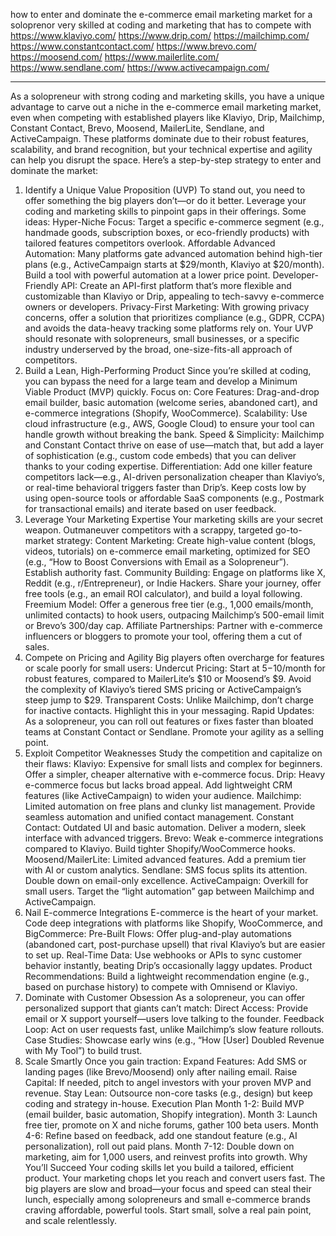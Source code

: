how to enter and dominate the e-commerce email marketing market for a soloprenor very skilled at coding and marketing that has to compete with
https://www.klaviyo.com/
https://www.drip.com/
https://mailchimp.com/
https://www.constantcontact.com/
https://www.brevo.com/
https://moosend.com/
https://www.mailerlite.com/
https://www.sendlane.com/
https://www.activecampaign.com/

-----------

As a solopreneur with strong coding and marketing skills, you have a unique advantage to carve out a niche in the e-commerce email marketing market, even when competing with established players like Klaviyo, Drip, Mailchimp, Constant Contact, Brevo, Moosend, MailerLite, Sendlane, and ActiveCampaign. These platforms dominate due to their robust features, scalability, and brand recognition, but your technical expertise and agility can help you disrupt the space. Here’s a step-by-step strategy to enter and dominate the market:
1. Identify a Unique Value Proposition (UVP)
To stand out, you need to offer something the big players don’t—or do it better. Leverage your coding and marketing skills to pinpoint gaps in their offerings. Some ideas:
Hyper-Niche Focus: Target a specific e-commerce segment (e.g., handmade goods, subscription boxes, or eco-friendly products) with tailored features competitors overlook.
Affordable Advanced Automation: Many platforms gate advanced automation behind high-tier plans (e.g., ActiveCampaign starts at $29/month, Klaviyo at $20/month). Build a tool with powerful automation at a lower price point.
Developer-Friendly API: Create an API-first platform that’s more flexible and customizable than Klaviyo or Drip, appealing to tech-savvy e-commerce owners or developers.
Privacy-First Marketing: With growing privacy concerns, offer a solution that prioritizes compliance (e.g., GDPR, CCPA) and avoids the data-heavy tracking some platforms rely on.
Your UVP should resonate with solopreneurs, small businesses, or a specific industry underserved by the broad, one-size-fits-all approach of competitors.
2. Build a Lean, High-Performing Product
Since you’re skilled at coding, you can bypass the need for a large team and develop a Minimum Viable Product (MVP) quickly. Focus on:
Core Features: Drag-and-drop email builder, basic automation (welcome series, abandoned cart), and e-commerce integrations (Shopify, WooCommerce).
Scalability: Use cloud infrastructure (e.g., AWS, Google Cloud) to ensure your tool can handle growth without breaking the bank.
Speed & Simplicity: Mailchimp and Constant Contact thrive on ease of use—match that, but add a layer of sophistication (e.g., custom code embeds) that you can deliver thanks to your coding expertise.
Differentiation: Add one killer feature competitors lack—e.g., AI-driven personalization cheaper than Klaviyo’s, or real-time behavioral triggers faster than Drip’s.
Keep costs low by using open-source tools or affordable SaaS components (e.g., Postmark for transactional emails) and iterate based on user feedback.
3. Leverage Your Marketing Expertise
Your marketing skills are your secret weapon. Outmaneuver competitors with a scrappy, targeted go-to-market strategy:
Content Marketing: Create high-value content (blogs, videos, tutorials) on e-commerce email marketing, optimized for SEO (e.g., “How to Boost Conversions with Email as a Solopreneur”). Establish authority fast.
Community Building: Engage on platforms like X, Reddit (e.g., r/Entrepreneur), or Indie Hackers. Share your journey, offer free tools (e.g., an email ROI calculator), and build a loyal following.
Freemium Model: Offer a generous free tier (e.g., 1,000 emails/month, unlimited contacts) to hook users, outpacing Mailchimp’s 500-email limit or Brevo’s 300/day cap.
Affiliate Partnerships: Partner with e-commerce influencers or bloggers to promote your tool, offering them a cut of sales.
4. Compete on Pricing and Agility
Big players often overcharge for features or scale poorly for small users:
Undercut Pricing: Start at $5-$10/month for robust features, compared to MailerLite’s $10 or Moosend’s $9. Avoid the complexity of Klaviyo’s tiered SMS pricing or ActiveCampaign’s steep jump to $29.
Transparent Costs: Unlike Mailchimp, don’t charge for inactive contacts. Highlight this in your messaging.
Rapid Updates: As a solopreneur, you can roll out features or fixes faster than bloated teams at Constant Contact or Sendlane. Promote your agility as a selling point.
5. Exploit Competitor Weaknesses
Study the competition and capitalize on their flaws:
Klaviyo: Expensive for small lists and complex for beginners. Offer a simpler, cheaper alternative with e-commerce focus.
Drip: Heavy e-commerce focus but lacks broad appeal. Add lightweight CRM features (like ActiveCampaign) to widen your audience.
Mailchimp: Limited automation on free plans and clunky list management. Provide seamless automation and unified contact management.
Constant Contact: Outdated UI and basic automation. Deliver a modern, sleek interface with advanced triggers.
Brevo: Weak e-commerce integrations compared to Klaviyo. Build tighter Shopify/WooCommerce hooks.
Moosend/MailerLite: Limited advanced features. Add a premium tier with AI or custom analytics.
Sendlane: SMS focus splits its attention. Double down on email-only excellence.
ActiveCampaign: Overkill for small users. Target the “light automation” gap between Mailchimp and ActiveCampaign.
6. Nail E-commerce Integrations
E-commerce is the heart of your market. Code deep integrations with platforms like Shopify, WooCommerce, and BigCommerce:
Pre-Built Flows: Offer plug-and-play automations (abandoned cart, post-purchase upsell) that rival Klaviyo’s but are easier to set up.
Real-Time Data: Use webhooks or APIs to sync customer behavior instantly, beating Drip’s occasionally laggy updates.
Product Recommendations: Build a lightweight recommendation engine (e.g., based on purchase history) to compete with Omnisend or Klaviyo.
7. Dominate with Customer Obsession
As a solopreneur, you can offer personalized support that giants can’t match:
Direct Access: Provide email or X support yourself—users love talking to the founder.
Feedback Loop: Act on user requests fast, unlike Mailchimp’s slow feature rollouts.
Case Studies: Showcase early wins (e.g., “How [User] Doubled Revenue with My Tool”) to build trust.
8. Scale Smartly
Once you gain traction:
Expand Features: Add SMS or landing pages (like Brevo/Moosend) only after nailing email.
Raise Capital: If needed, pitch to angel investors with your proven MVP and revenue.
Stay Lean: Outsource non-core tasks (e.g., design) but keep coding and strategy in-house.
Execution Plan
Month 1-2: Build MVP (email builder, basic automation, Shopify integration).
Month 3: Launch free tier, promote on X and niche forums, gather 100 beta users.
Month 4-6: Refine based on feedback, add one standout feature (e.g., AI personalization), roll out paid plans.
Month 7-12: Double down on marketing, aim for 1,000 users, and reinvest profits into growth.
Why You’ll Succeed
Your coding skills let you build a tailored, efficient product. Your marketing chops let you reach and convert users fast. The big players are slow and broad—your focus and speed can steal their lunch, especially among solopreneurs and small e-commerce brands craving affordable, powerful tools. Start small, solve a real pain point, and scale relentlessly.